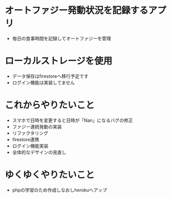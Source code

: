 # オートファジー発動状況を記録するアプリ
- 毎日の食事時間を記録してオートファジーを管理

# ローカルストレージを使用
- データ保存はfirestoreへ移行予定です
- ログイン機能は実装してません

# これからやりたいこと
- スマホで日時を変更すると日時が「Nan」になるバグの修正
- ファジー連続発動の実装
- リファクタリング
- firestore連携
- ログイン機能実装
- 全体的なデザインの見直し

# ゆくゆくやりたいこと
- phpの学習のため作成しなおしherokuへアップ